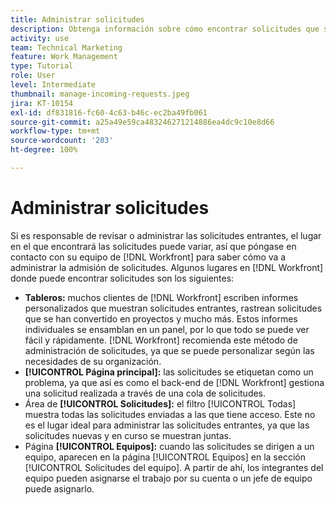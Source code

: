 ```yaml
---
title: Administrar solicitudes
description: Obtenga información sobre cómo encontrar solicitudes que se han enviado mediante tableros, [!UICONTROL Inicio], el área de [!UICONTROL Solicitudes] o la página [!UICONTROL Equipos] en  [!DNL  Workfront].
activity: use
team: Technical Marketing
feature: Work Management
type: Tutorial
role: User
level: Intermediate
thumbnail: manage-incoming-requests.jpeg
jira: KT-10154
exl-id: df831816-fc60-4c63-b46c-ec2ba49fb061
source-git-commit: a25a49e59ca483246271214886ea4dc9c10e8d66
workflow-type: tm+mt
source-wordcount: '203'
ht-degree: 100%

---
```


# Administrar solicitudes

Si es responsable de revisar o administrar las solicitudes entrantes, el lugar en el que encontrará las solicitudes puede variar, así que póngase en contacto con su equipo de [!DNL Workfront] para saber cómo va a administrar la admisión de solicitudes. Algunos lugares en [!DNL Workfront] donde puede encontrar solicitudes son los siguientes:

* **Tableros:** muchos clientes de [!DNL Workfront] escriben informes personalizados que muestran solicitudes entrantes, rastrean solicitudes que se han convertido en proyectos y mucho más. Estos informes individuales se ensamblan en un panel, por lo que todo se puede ver fácil y rápidamente. [!DNL Workfront] recomienda este método de administración de solicitudes, ya que se puede personalizar según las necesidades de su organización.
* **[!UICONTROL Página principal]:** las solicitudes se etiquetan como un problema, ya que así es como el back-end de [!DNL Workfront] gestiona una solicitud realizada a través de una cola de solicitudes.
* Área de **[!UICONTROL Solicitudes]:** el filtro [!UICONTROL Todas] muestra todas las solicitudes enviadas a las que tiene acceso. Este no es el lugar ideal para administrar las solicitudes entrantes, ya que las solicitudes nuevas y en curso se muestran juntas.
* Página **[!UICONTROL Equipos]:** cuando las solicitudes se dirigen a un equipo, aparecen en la página [!UICONTROL Equipos] en la sección [!UICONTROL Solicitudes del equipo]. A partir de ahí, los integrantes del equipo pueden asignarse el trabajo por su cuenta o un jefe de equipo puede asignarlo.
